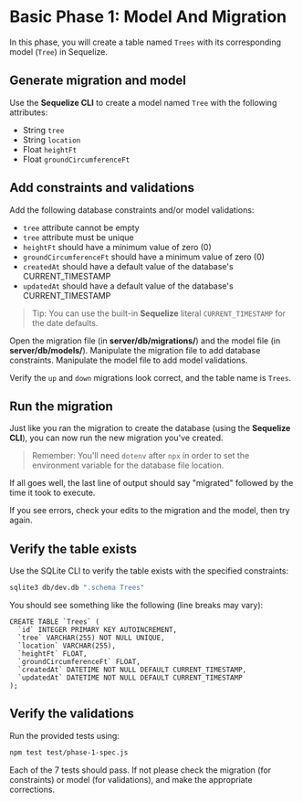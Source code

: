 # Basic Phase 1: Model And Migration

In this phase, you will create a table named `Trees` with its corresponding
model (`Tree`) in Sequelize.

## Generate migration and model

Use the **Sequelize CLI** to create a model named `Tree` with the following
attributes:

* String `tree`
* String `location`
* Float `heightFt`
* Float `groundCircumferenceFt`

## Add constraints and validations

Add the following database constraints and/or model validations:

* `tree` attribute cannot be empty
* `tree` attribute must be unique
* `heightFt` should have a minimum value of zero (0)
* `groundCircumferenceFt` should have a minimum value of zero (0)
* `createdAt` should have a default value of the database's CURRENT_TIMESTAMP
* `updatedAt` should have a default value of the database's CURRENT_TIMESTAMP

> Tip: You can use the built-in **Sequelize** literal `CURRENT_TIMESTAMP` for
> the date defaults.

Open the migration file (in __server/db/migrations/__) and the model file (in
__server/db/models/__). Manipulate the migration file to add database
constraints. Manipulate the model file to add model validations.

Verify the `up` and `down` migrations look correct, and the table name is
`Trees`.

## Run the migration

Just like you ran the migration to create the database (using the **Sequelize
CLI**), you can now run the new migration you've created.

> Remember: You'll need `dotenv` after `npx` in order to set the
> environment variable for the database file location.

If all goes well, the last line of output should say "migrated" followed by the
time it took to execute.

If you see errors, check your edits to the migration and the model, then try
again.

## Verify the table exists

Use the SQLite CLI to verify the table exists with the specified constraints:

```sh
sqlite3 db/dev.db ".schema Trees"
```

You should see something like the following (line breaks may vary):

```plaintext
CREATE TABLE `Trees` (
  `id` INTEGER PRIMARY KEY AUTOINCREMENT, 
  `tree` VARCHAR(255) NOT NULL UNIQUE, 
  `location` VARCHAR(255), 
  `heightFt` FLOAT, 
  `groundCircumferenceFt` FLOAT, 
  `createdAt` DATETIME NOT NULL DEFAULT CURRENT_TIMESTAMP, 
  `updatedAt` DATETIME NOT NULL DEFAULT CURRENT_TIMESTAMP
);
```

## Verify the validations

Run the provided tests using:

```sh
npm test test/phase-1-spec.js
```

Each of the 7 tests should pass. If not please check the migration (for
constraints) or model (for validations), and make the appropriate corrections.